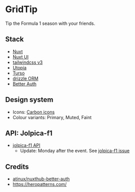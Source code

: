 # GridTip

Tip the Formula 1 season with your friends.

## Stack

- [Nuxt](https://nuxt.com/)
- [Nuxt UI](https://ui.nuxt.com/getting-started)
- [tailwindcss v3](https://v3.tailwindcss.com/)
- [Utopia](https://utopia.fyi/)
- [Turso](https://turso.tech/)
- [drizzle ORM](https://orm.drizzle.team/)
- [Better Auth](https://better-auth.vercel.app/)

## Design system

- Icons: [Carbon icons](https://icones.js.org/collection/carbon)
- Colour variants: Primary, Muted, Faint

## API: Jolpica-f1

- [jolpica-f1 API](https://github.com/jolpica/jolpica-f1/blob/main/docs/README.md)
  - Update: Monday after the event. See [jolpica-f1 issue](https://github.com/jolpica/jolpica-f1/discussions/95?sort=new)

## Credits

- [atinux/nuxthub-better-auth](https://github.com/atinux/nuxthub-better-auth)
- https://heropatterns.com/
